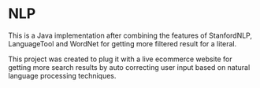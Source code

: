 # NLP

This is a Java implementation after combining the features of StanfordNLP, LanguageTool and WordNet
for getting more filtered result for a literal.

This project was created to plug it with a live ecommerce website for getting more search results 
by auto correcting user input based on natural language processing techniques.


